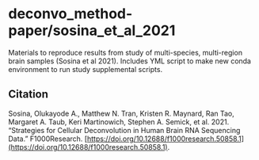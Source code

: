 # deconvo_method-paper/sosina_et_al_2021

Materials to reproduce results from study of multi-species, multi-region brain samples (Sosina et al 2021). Includes YML script to make new conda environment to run study supplemental scripts.

## Citation

Sosina, Olukayode A., Matthew N. Tran, Kristen R. Maynard, Ran Tao, Margaret A. Taub, Keri Martinowich, Stephen A. Semick, et al. 2021. “Strategies for Cellular Deconvolution in Human Brain RNA Sequencing Data.” F1000Research. [https://doi.org/10.12688/f1000research.50858.1](https://doi.org/10.12688/f1000research.50858.1).
